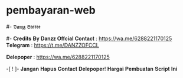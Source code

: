 # pembayaran-web

#- 𝕯𝖆𝖓𝖟𝖟 𝕾𝖙𝖔𝖗𝖊𝖊

#- 𝐂𝐫𝐞𝐝𝐢𝐭𝐬 𝐁𝐲 𝐃𝐚𝐧𝐳𝐳 𝐎𝐟𝐟𝐜𝐢𝐚𝐥
   𝐂𝐨𝐧𝐭𝐚𝐜𝐭 : https://wa.me/6288221170125
   𝐓𝐞𝐥𝐞𝐠𝐫𝐚𝐦 : https://t.me/DANZZOFCCL

  𝐃𝐞𝐥𝐞𝐩𝐨𝐩𝐞𝐫 : https://wa.me/6288221170125

  -[ ! ]- 𝐉𝐚𝐧𝐠𝐚𝐧 𝐇𝐚𝐩𝐮𝐬 𝐂𝐨𝐧𝐭𝐚𝐜𝐭 𝐃𝐞𝐥𝐞𝐩𝐨𝐩𝐞𝐫! 𝐇𝐚𝐫𝐠𝐚𝐢 𝐏𝐞𝐦𝐛𝐮𝐚𝐭𝐚𝐧 𝐒𝐜𝐫𝐢𝐩𝐭 𝐈𝐧𝐢